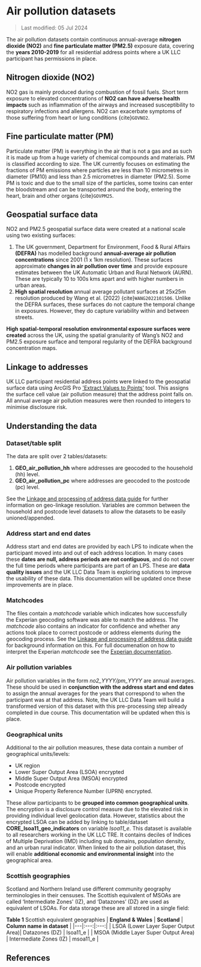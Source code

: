 # Air pollution datasets
>Last modified: 05 Jul 2024


The air pollution datasets contain continuous annual-average **nitrogen dioxide (NO2)** and **fine particulate matter (PM2.5)** exposure data, covering the **years 2010-2019** for all residential address points where a UK LLC participant has permissions in place.

## Nitrogen dioxide (NO2)
NO2 gas is mainly produced during combustion of fossil fuels. Short term exposure to elevated concentrations of **NO2 can have adverse health impacts** such as inflammation of the airways and increased susceptibility to respiratory infections and allergens. NO2 can exacerbate symptoms of those suffering from heart or lung conditions {cite}`GOVNO2`.

## Fine particulate matter (PM)
Particulate matter (PM) is everything in the air that is not a gas and as such it is made up from a huge variety of chemical compounds and materials. PM is classified according to size. The UK currently focuses on estimating the fractions of PM emissions where particles are less than 10 micrometres in diameter (PM10) and less than 2.5 micrometres in diameter (PM2.5). Some PM is toxic and due to the small size of the particles, some toxins can enter the bloodstream and can be transported around the body, entering the heart, brain and other organs {cite}`GOVPM25`.

## Geospatial surface data 
NO2 and PM2.5 geospatial surface data were created at a national scale using two existing surfaces:

1) The UK government, Department for Environment, Food & Rural Affairs **(DEFRA)** has modelled background **annual-average air pollution concentrations** since 2001 (1 x 1km resolution). These surfaces approximate **changes in air pollution over time** and provide exposure estimates between the UK Automatic Urban and Rural Network (AURN). These are typically 10 to 100s kms apart and with higher numbers in urban areas. 
2) **High spatial resolution** annual average pollutant surfaces at 25x25m resolution produced by Wang et al. (2022) {cite}`WANG2022101506`. Unlike the DEFRA surfaces, these surfaces do not capture the temporal change in exposures. However, they do capture variability within and between streets. 

**High spatial-temporal resolution environmental exposure surfaces were created** across the UK, using the spatial granularity of Wang’s NO2 and PM2.5 exposure surface and temporal regularity of the DEFRA background concentration maps. 

## Linkage to addresses
UK LLC participant residential address points were linked to the geospatial surface data using ArcGIS Pro ['Extract Values to Points'](https://pro.arcgis.com/en/pro-app/latest/tool-reference/spatial-analyst/extract-values-to-points.htm) tool. This assigns the surface cell value (air pollution measure) that the address point falls on. All annual average air pollution measures were then rounded to integers to minimise disclosure risk.

## Understanding the data
### Dataset/table split
The data are split over 2 tables/datasets:
1) **GEO_air_pollution_hh** where addresses are geocoded to the household (hh) level.
2) **GEO_air_pollution_pc** where addresses are geocoded to the postcode (pc) level.

See the [Linkage and processing of address data guide](../linkage_and_processing.md) for further information on geo-linkage resolution. Variables are common between the household and postcode level datasets to allow the datasets to be easily unioned/appended. 

### Address start and end dates
Address start and end dates are provided by each LPS to indicate when the participant moved into and out of each address location. In many cases these **dates are null, address periods are not contiguous**, and do not cover the full time periods where participants are part of an LPS. These are **data quality issues** and the UK LLC Data Team is exploring solutions to improve the usability of these data. This documentation will be updated once these improvements are in place.  

### Matchcodes
The files contain a *matchcode* variable which indicates how successfully the Experian geocoding software was able to match the address. The *matchcode* also contains an indicator for confidence and whether any actions took place to correct postcode or address elements during the geocoding process. See the [Linkage and processing of address data guide](../linkage_and_processing.md) for background information on this. For full documenation on how to interpret the Experian *matchcode* see the [Experian documentation](https://docs.experianaperture.io/address-validation/batch-api/api-process/address-match-codes/#k-s~match-success). 

### Air pollution variables
Air pollution variables in the form *no2_YYYY/pm_YYYY* are annual averages. These should be used in **conjunction with the address start and end dates** to assign the annual averages for the years that correspond to when the participant was at that address. Note, the UK LLC Data Team will build a transformed version of this dataset with this pre-processing step already completed in due course. This documentation will be updated when this is place.

### Geographical units
Additional to the air pollution measures, these data contain a number of geographical units/levels:
* UK region
* Lower Super Output Area (LSOA) encrypted
* Middle Super Output Area (MSOA) encrypted 
* Postcode encrypted
* Unique Property Reference Number (UPRN) encrypted.

These allow participants to be **grouped into common geographical units**. The encryption is a disclosure control measure due to the elevated risk in providing individual level geolocation data. However, statistics about the encrypted LSOA can be added by linking to table/dataset **CORE_lsoa11_geo_indicators** on variable *lsoa11_e*. This dataset is available to all researchers working in the UK LLC TRE. It contains deciles of Indices of Multiple Deprivation (IMD) including sub domains, population density, and an urban rural indicator. When linked to the air pollution dataset, this will enable **additional economic and environmental insight** into the geographical area.

### Scottish geographies 
Scotland and Northern Ireland use different community geography terminologies in their censuses. The Scottish equivalent of MSOAs are called ‘Intermediate Zones' (IZ), and ‘Datazones’ (DZ) are used as equivalent of LSOAs. For data storage these are all stored in a single field:

**Table 1** Scottish equivalent geographies
| **England & Wales** | **Scotland** | **Column name in dataset** |
|---|:---:|:---:|
| LSOA (Lower Layer Super Output Area)| Datazones (DZ) | lsoa11_e |
| MSOA (Middle Layer Super Output Area) | Intermediate Zones (IZ) | msoa11_e |

## References
```{bibliography}
```









